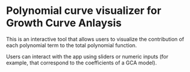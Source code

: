 # Polynomial curve visualizer for Growth Curve Anlaysis

This is an interactive tool that allows users to visualize the contribution of each polynomial term to the total polynomial function. 

Users can interact with the app using sliders or numeric inputs (for example, that correspond to the coefficients of a GCA model).
